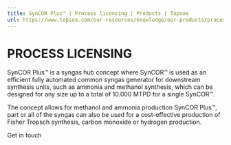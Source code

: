 ```yaml
---
title: SynCOR Plus™ | Process licensing | Products | Topsoe
url: https://www.topsoe.com/our-resources/knowledge/our-products/process-licensing/syncom-plustm#main-content
---
```


# PROCESS LICENSING

SynCOR Plus™ is a syngas hub concept where SynCOR™ is used as an efficient fully automated common syngas generator for downstream synthesis units, such as ammonia and methanol synthesis, which can be designed for any size up to a total of 10.000 MTPD for a single SynCOR™.

The concept allows for methanol and ammonia production SynCOR Plus™, part or all of the syngas can also be used for a cost-effective production of Fisher Tropsch synthesis, carbon monoxide or hydrogen production.

Get in touch